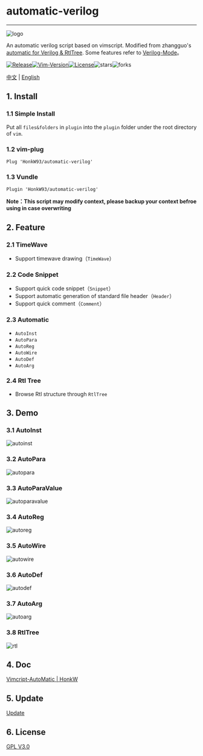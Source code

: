 # automatic-verilog

---

![logo](https://cdn.jsdelivr.net/gh/HonkW93/automatic-verilog@master/demo/logo.png)                                                                                   

An automatic verilog script based on vimscript. Modified from zhangguo's [automatic for Verilog & RtlTree](https://www.vim.org/scripts/script.php?script_id=4067). Some features refer to [Verilog-Mode](https://veripool.org/verilog-mode/)。

[![Release](https://img.shields.io/github/v/release/HonkW93/automatic-verilog?display_name=tag)](https://github.com/HonkW93/automatic-verilog/releases)[![Vim-Version](https://img.shields.io/badge/Vim-7.4.629-green.svg)](https://www.vim.org/download.php)[![License](https://img.shields.io/github/license/HonkW93/automatic-verilog)](https://github.com/HonkW93/automatic-verilog/blob/master/LICENSE)![stars](https://img.shields.io/github/stars/HonkW93/automatic-verilog)![forks](https://img.shields.io/github/forks/HonkW93/automatic-verilog)

[中文](./README.md) | [English](./README_en.md)

## 1. Install

### 1.1 Simple Install

Put all `files&folders` in `plugin` into the `plugin` folder under the root directory of `vim`.

### 1.2  vim-plug

```
Plug 'HonkW93/automatic-verilog'
```

### 1.3  Vundle

```
Plugin 'HonkW93/automatic-verilog'
```

**Note：This script may modify context, please backup your context befroe using in case overwriting**

 ## 2. Feature

### 2.1 TimeWave

- Support timewave drawing（`TimeWave`）

### 2.2 Code Snippet

- Support quick code snippet（`Snippet`）
- Support automatic generation of standard file header（`Header`）
- Support quick comment（`Comment`）

### 2.3 Automatic

- `AutoInst`
- `AutoPara`
- `AutoReg`
- `AutoWire`
- `AutoDef`
- `AutoArg`

### 2.4 Rtl  Tree

- Browse Rtl structure through `RtlTree`

## 3. Demo

### 3.1 AutoInst

![autoinst](https://cdn.jsdelivr.net/gh/HonkW93/automatic-verilog@master/demo/autoinst.gif)

### 3.2 AutoPara

![autopara](https://cdn.jsdelivr.net/gh/HonkW93/automatic-verilog@master/demo/autopara.gif)

### 3.3 AutoParaValue

![autoparavalue](https://cdn.jsdelivr.net/gh/HonkW93/automatic-verilog@master/demo/autoparavalue.gif)

### 3.4 AutoReg

![autoreg](https://cdn.jsdelivr.net/gh/HonkW93/automatic-verilog@master/demo/autoreg.gif)

### 3.5 AutoWire

![autowire](https://cdn.jsdelivr.net/gh/HonkW93/automatic-verilog@master/demo/autowire.gif)

### 3.6 AutoDef

![autodef](https://cdn.jsdelivr.net/gh/HonkW93/automatic-verilog@master/demo/autodef.gif)

### 3.7 AutoArg

![autoarg](https://cdn.jsdelivr.net/gh/HonkW93/automatic-verilog@master/demo/autoarg.gif)

### 3.8 RtlTree

![rtl](https://cdn.jsdelivr.net/gh/HonkW93/automatic-verilog@master/demo/rtl.gif)

## 4. Doc

[Vimcript-AutoMatic | HonkW](https://blog.honk.wang/posts/AutoMatic/)


## 5. Update

[Update](/Changelog.md)


## 6. License

[GPL V3.0](/LICENSE)